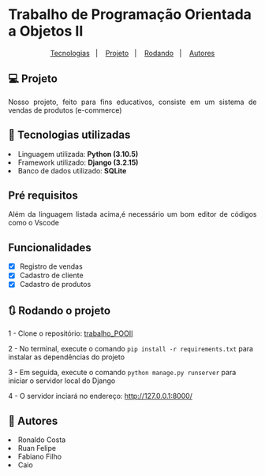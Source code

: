 # Trabalho de Programação Orientada a Objetos II
<p align="center">
  <a href="#-tecnologias-utilizadas">Tecnologias</a>&nbsp;&nbsp;&nbsp;|&nbsp;&nbsp;&nbsp;
  <a href="#-projeto">Projeto</a>&nbsp;&nbsp;&nbsp;|&nbsp;&nbsp;&nbsp;
  <a href="#-rodando-o-projeto">Rodando</a>&nbsp;&nbsp;&nbsp;|&nbsp;&nbsp;&nbsp;
  <a href="#-autores">Autores</a>
</p>

## 💻 Projeto
<p align="justify">Nosso projeto, feito para fins educativos, consiste em um sistema de vendas de produtos (e-commerce)</p>
  
  
## 🚀 Tecnologias utilizadas

<li>Linguagem utilizada: <strong><a href"https://www.python.org/">Python (3.10.5)</a></strong></li>
<li>Framework utilizado: <strong><a href"https://www.djangoproject.com/">Django (3.2.15)</a></strong></li>
<li>Banco de dados utilizado: <strong><a href"https://www.sqlite.org/index.html"> SQLite </a></strong></li>

## Pré requisitos
<p align="justify">Além da linguagem listada acima,é necessário um bom editor de códigos como o Vscode</p>

## Funcionalidades
- [x] Registro de vendas
- [x] Cadastro de cliente
- [X] Cadastro de produtos

## 🔃 Rodando o projeto

1 - Clone o repositório: [trabalho_POOII](https://github.com/RuanSilva6721/trabalho_POOII)  

2 - No terminal, execute o comando ``pip install -r requirements.txt`` para instalar as dependências do projeto  

3 - Em seguida, execute o comando ``python manage.py runserver`` para iniciar o servidor local do Django  

4 - O servidor inciará no endereço: http://127.0.0.1:8000/

## 💪 Autores
<li>Ronaldo Costa</li>
<li>Ruan Felipe</li>
<li>Fabiano Filho</li>
<li>Caio</li> 
